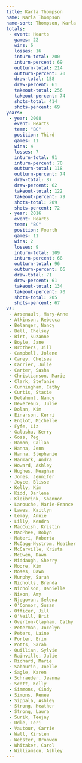 ```yaml
---
title: Karla Thompson
name: Karla Thompson
name-sort: Thompson, Karla
totals:
 - event: Hearts
   games: 22
   wins: 6
   losses: 16
   inturn-total: 200
   inturn-percent: 69
   outturn-total: 214
   outturn-percent: 70
   draw-total: 158
   draw-percent: 61
   takeout-total: 256
   takeout-percent: 74
   shots-total: 414
   shots-percent: 69
years:
 - year: 2008
   event: Hearts
   team: "BC"
   position: Third
   games: 11
   wins: 4
   losses: 7
   inturn-total: 91
   inturn-percent: 70
   outturn-total: 118
   outturn-percent: 74
   draw-total: 87
   draw-percent: 62
   takeout-total: 122
   takeout-percent: 79
   shots-total: 209
   shots-percent: 72
 - year: 2016
   event: Hearts
   team: "BC"
   position: Fourth
   games: 11
   wins: 2
   losses: 9
   inturn-total: 109
   inturn-percent: 68
   outturn-total: 96
   outturn-percent: 66
   draw-total: 71
   draw-percent: 61
   takeout-total: 134
   takeout-percent: 70
   shots-total: 205
   shots-percent: 67
vs:
 - Arsenault, Mary-Anne
 - Atkinson, Rebecca
 - Belanger, Nancy
 - Bell, Chelsey
 - Birt, Suzanne
 - Boyle, Jane
 - Brothers, Jill
 - Campbell, Jolene
 - Carey, Chelsea
 - Carrier, Julie
 - Carter, Sasha
 - Christianson, Marie
 - Clark, Stefanie
 - Cunningham, Cathy
 - Curtis, Stacie
 - Delahunt, Nancy
 - Devereaux, Julie
 - Dolan, Kim
 - Einarson, Kerri
 - Englot, Michelle
 - Fyfe, Liz
 - Galusha, Kerry
 - Goss, Peg
 - Hamon, Callan
 - Hanna, Jenn
 - Hanna, Stephanie
 - Harmark, Andra
 - Howard, Ashley
 - Hughes, Meaghan
 - Jones, Jennifer
 - Joyce, Blisse
 - Kelly, Kim
 - Kidd, Darlene
 - Kleibrink, Shannon
 - Larouche, Marie-France
 - Lawes, Kaitlyn
 - Lemay, Annie
 - Lilly, Kendra
 - MacCuish, Kristin
 - MacPhee, Robyn
 - Materi, Roberta
 - McCagg-Nystrom, Heather
 - McCarville, Krista
 - McEwen, Dawn
 - Middaugh, Sherry
 - Moore, Kim
 - Moses, Dawn
 - Murphy, Sarah
 - Nicholls, Brenda
 - Nicholson, Danielle
 - Nixon, Amy
 - Njegovan, Selena
 - O'Connor, Susan
 - Officer, Jill
 - O'Neill, Brit
 - Overton-Clapham, Cathy
 - Peterman, Jocelyn
 - Peters, Laine
 - Porter, Erin
 - Potts, Sarah
 - Quillian, Sylvie
 - Rainville, Julie
 - Richard, Marie
 - Sabourin, Joelle
 - Sagle, Karen
 - Schraeder, Jeanna
 - Scott, Kelly
 - Simmons, Cindy
 - Simons, Renee
 - Sippala, Ashley
 - Strong, Heather
 - Strong, Laura
 - Surik, Teejay
 - Udle, Teri
 - Vautour, Carrie
 - Wall, Kirsten
 - Webster, Bronwen
 - Whitaker, Carol
 - Williamson, Ashley
---
```

